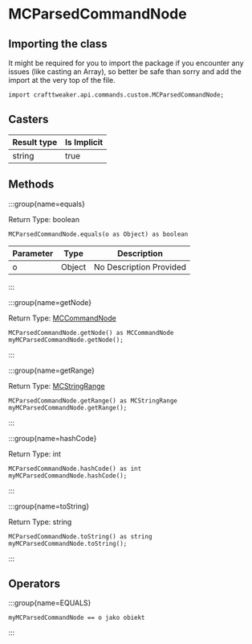 # MCParsedCommandNode

## Importing the class

It might be required for you to import the package if you encounter any issues (like casting an Array), so better be safe than sorry and add the import at the very top of the file.
```zenscript
import crafttweaker.api.commands.custom.MCParsedCommandNode;
```


## Casters

| Result type | Is Implicit |
| ----------- | ----------- |
| string      | true        |

## Methods

:::group{name=equals}

Return Type: boolean

```zenscript
MCParsedCommandNode.equals(o as Object) as boolean
```

| Parameter | Type   | Description             |
| --------- | ------ | ----------------------- |
| o         | Object | No Description Provided |


:::

:::group{name=getNode}

Return Type: [MCCommandNode](/vanilla/api/commands/custom/MCCommandNode)

```zenscript
MCParsedCommandNode.getNode() as MCCommandNode
myMCParsedCommandNode.getNode();
```

:::

:::group{name=getRange}

Return Type: [MCStringRange](/vanilla/api/commands/custom/MCStringRange)

```zenscript
MCParsedCommandNode.getRange() as MCStringRange
myMCParsedCommandNode.getRange();
```

:::

:::group{name=hashCode}

Return Type: int

```zenscript
MCParsedCommandNode.hashCode() as int
myMCParsedCommandNode.hashCode();
```

:::

:::group{name=toString}

Return Type: string

```zenscript
MCParsedCommandNode.toString() as string
myMCParsedCommandNode.toString();
```

:::


## Operators

:::group{name=EQUALS}

```zenscript
myMCParsedCommandNode == o jako obiekt
```

:::


